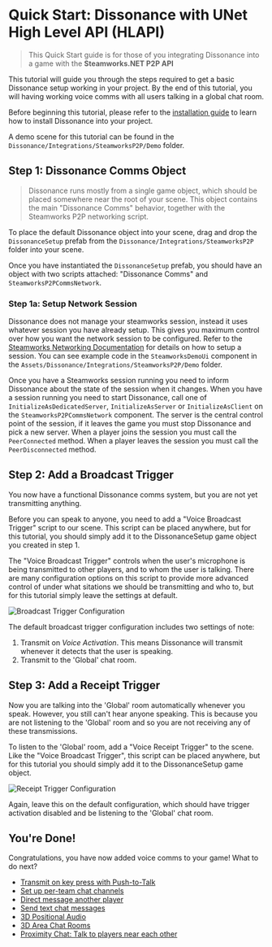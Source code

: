# Quick Start: Dissonance with UNet High Level API (HLAPI)

> This Quick Start guide is for those of you integrating Dissonance into a game with the **Steamworks.NET P2P API**

This tutorial will guide you through the steps required to get a basic Dissonance setup working in your project. By the end of this tutorial, you will having working voice comms with all users talking in a global chat room.

Before beginning this tutorial, please refer to the [installation guide](/Basics/Getting-Started) to learn how to install Dissonance into your project.

A demo scene for this tutorial can be found in the `Dissonance/Integrations/SteamworksP2P/Demo` folder.

## Step 1: Dissonance Comms Object

> Dissonance runs mostly from a single game object, which should be placed somewhere near the root of your scene. This object contains the main "Dissonance Comms" behavior, together with the Steamworks P2P networking script.

To place the default Dissonance object into your scene, drag and drop the `DissonanceSetup` prefab from the `Dissonance/Integrations/SteamworksP2P` folder into your scene.

Once you have instantiated the `DissonanceSetup` prefab, you should have an object with two scripts attached: "Dissonance Comms" and `SteamworksP2PCommsNetwork`.

### Step 1a: Setup Network Session

Dissonance does not manage your steamworks session, instead it uses whatever session you have already setup. This gives you maximum control over how you want the network session to be configured. Refer to the [Steamworks Networking Documentation](https://partner.steamgames.com/doc/features/multiplayer/networking) for details on how to setup a session. You can see example code in the `SteamworksDemoUi` component in the `Assets/Dissonance/Integrations/SteamworksP2P/Demo` folder.

Once you have a Steamworks session running you need to inform Dissonance about the state of the session when it changes. When you have a session running you need to start Dissonance, call one of `InitializeAsDedicatedServer`, `InitializeAsServer` or `InitializeAsClient` on the `SteamworksP2PCommsNetwork` component. The server is the central control point of the session, if it leaves the game you must stop Dissonance and pick a new server. When a player joins the session you must call the `PeerConnected` method. When a player leaves the session you must call the `PeerDisconnected` method.

## Step 2: Add a Broadcast Trigger

You now have a functional Dissonance comms system, but you are not yet transmitting anything.

Before you can speak to anyone, you need to add a "Voice Broadcast Trigger" script to our scene. This script can be placed anywhere, but for this tutorial, you should simply add it to the DissonanceSetup game object you created in step 1.

The "Voice Broadcast Trigger" controls when the user's microphone is being transmitted to other players, and to whom the user is talking. There are many configuration options on this script to provide more advanced control of under what sitations we should be transmitting and who to, but for this tutorial simply leave the settings at default.

![Broadcast Trigger Configuration](/images/VoiceBroadcastTrigger_Default.png)

The default broadcast trigger configuration includes two settings of note:
1. Transmit on *Voice Activation*. This means Dissonance will transmit whenever it detects that the user is speaking.
2. Transmit to the 'Global' chat room.

## Step 3: Add a Receipt Trigger

Now you are talking into the 'Global' room automatically whenever you speak. However, you still can't hear anyone speaking. This is because you are not listening to the 'Global' room and so you are not receiving any of these transmissions.

To listen to the 'Global' room, add a "Voice Receipt Trigger" to the scene. Like the "Voice Broadcast Trigger", this script can be placed anywhere, but for this tutorial you should simply add it to the DissonanceSetup game object.

![Receipt Trigger Configuration](/images/VoiceReceiptTrigger_Default.png)

Again, leave this on the default configuration, which should have trigger activation disabled and be listening to the 'Global' chat room.

## You're Done!

Congratulations, you have now added voice comms to your game! What to do next?

* [Transmit on key press with Push-to-Talk](/Tutorials/Push-to-Talk)
* [Set up per-team chat channels](/Tutorials/Team-Chat-Rooms)
* [Direct message another player](/Tutorials/Direct-Player-Transmit)
* [Send text chat messages](/Tutorials/Text-Chat)
* [3D Positional Audio](/Tutorials/Position-Tracking)
* [3D Area Chat Rooms](/Tutorials/Collider-Chat-Room)
* [Proximity Chat: Talk to players near each other](/Tutorials/Proximity-Chat)